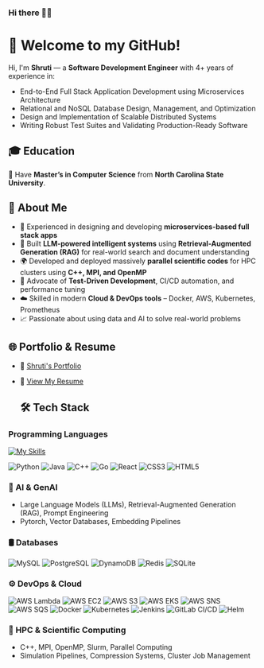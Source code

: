 ### Hi there 👋😄 
# 👋 Welcome to my GitHub!
Hi, I'm **Shruti** — a **Software Development Engineer** with 4+ years of experience in:

- End-to-End Full Stack Application Development using Microservices Architecture
- Relational and NoSQL Database Design, Management, and Optimization
- Design and Implementation of Scalable Distributed Systems
- Writing Robust Test Suites and Validating Production-Ready Software

## 🎓 Education
🏫 Have **Master’s in Computer Science** from **North Carolina State University**.

## 🚀 About Me

- 🔧 Experienced in designing and developing **microservices-based full stack apps**
- 🧠 Built **LLM-powered intelligent systems** using **Retrieval-Augmented Generation (RAG)** for real-world search and document understanding
- 🌍 Developed and deployed massively **parallel scientific codes** for HPC clusters using **C++, MPI, and OpenMP**
- 🧪 Advocate of **Test-Driven Development**, CI/CD automation, and performance tuning
- ☁️ Skilled in modern **Cloud & DevOps tools** – Docker, AWS, Kubernetes, Prometheus
- 📈 Passionate about using data and AI to solve real-world problems

## 🌐 Portfolio & Resume

- 💼 [Shruti's Portfolio]()
- 📄 [View My Resume]()  

  ## 🛠️ Tech Stack
### Programming Languages  
[![My Skills](https://skillicons.dev/icons?i=Python,Java,C++,Go,React,CSS3,HTML5)](https://skillicons.dev)
<p align="left">
  <img alt="Python" src="https://img.shields.io/badge/Python-3776AB?style=for-the-badge&logo=python&logoColor=white" />
  <img alt="Java" src="https://img.shields.io/badge/Java-007396?style=for-the-badge&logo=java&logoColor=white" />
  <img alt="C++" src="https://img.shields.io/badge/C++-00599C?style=for-the-badge&logo=c%2B%2B&logoColor=white" />
  <img alt="Go" src="https://img.shields.io/badge/Go-00ADD8?style=for-the-badge&logo=go&logoColor=white" />
  <img alt="React" src="https://img.shields.io/badge/React-61DAFB?style=for-the-badge&logo=react&logoColor=black" />
  <img alt="CSS3" src="https://img.shields.io/badge/CSS3-1572B6?style=for-the-badge&logo=css3&logoColor=white" />
  <img alt="HTML5" src="https://img.shields.io/badge/HTML5-E34F26?style=for-the-badge&logo=html5&logoColor=white" />
</p>

### 🧠 AI & GenAI
- Large Language Models (LLMs), Retrieval-Augmented Generation (RAG), Prompt Engineering
- Pytorch, Vector Databases, Embedding Pipelines

### 🛢️ Databases  
<p align="left">
  <img alt="MySQL" src="https://img.shields.io/badge/MySQL-4479A1?style=for-the-badge&logo=mysql&logoColor=white" />
  <img alt="PostgreSQL" src="https://img.shields.io/badge/PostgreSQL-336791?style=for-the-badge&logo=postgresql&logoColor=white" />
  <img alt="DynamoDB" src="https://img.shields.io/badge/DynamoDB-4053D6?style=for-the-badge&logo=amazon&logoColor=white" />
  <img alt="Redis" src="https://img.shields.io/badge/Redis-D32F2F?style=for-the-badge&logo=redis&logoColor=white" />
  <img alt="SQLite" src="https://img.shields.io/badge/SQLite-003B57?style=for-the-badge&logo=sqlite&logoColor=white" />
</p>


### ⚙️ DevOps & Cloud  
<p align="left">
  <img alt="AWS Lambda" src="https://img.shields.io/badge/AWS_Lambda-FF9900?style=for-the-badge&logo=awslambda&logoColor=white" />
  <img alt="AWS EC2" src="https://img.shields.io/badge/AWS_EC2-FF9900?style=for-the-badge&logo=amazonaws&logoColor=white" />
  <img alt="AWS S3" src="https://img.shields.io/badge/AWS_S3-FF9900?style=for-the-badge&logo=amazons3&logoColor=white" />
  <img alt="AWS EKS" src="https://img.shields.io/badge/AWS_EKS-FF9900?style=for-the-badge&logo=amazonaws&logoColor=white" />
  <img alt="AWS SNS" src="https://img.shields.io/badge/AWS_SNS-FF9900?style=for-the-badge&logo=amazonaws&logoColor=white" />
  <img alt="AWS SQS" src="https://img.shields.io/badge/AWS_SQS-FF9900?style=for-the-badge&logo=amazonaws&logoColor=white" />
  <img alt="Docker" src="https://img.shields.io/badge/Docker-2496ED?style=for-the-badge&logo=docker&logoColor=white" />
  <img alt="Kubernetes" src="https://img.shields.io/badge/Kubernetes-326CE5?style=for-the-badge&logo=kubernetes&logoColor=white" />
  <img alt="Jenkins" src="https://img.shields.io/badge/Jenkins-D24939?style=for-the-badge&logo=jenkins&logoColor=white" />
  <img alt="GitLab CI/CD" src="https://img.shields.io/badge/GitLab_CI/CD-FCA121?style=for-the-badge&logo=gitlab&logoColor=white" />
  <img alt="Helm" src="https://img.shields.io/badge/Helm-0F2044?style=for-the-badge&logo=helm&logoColor=white" />
</p>


### 🧬 HPC & Scientific Computing
- C++, MPI, OpenMP, Slurm, Parallel Computing
- Simulation Pipelines, Compression Systems, Cluster Job Management


